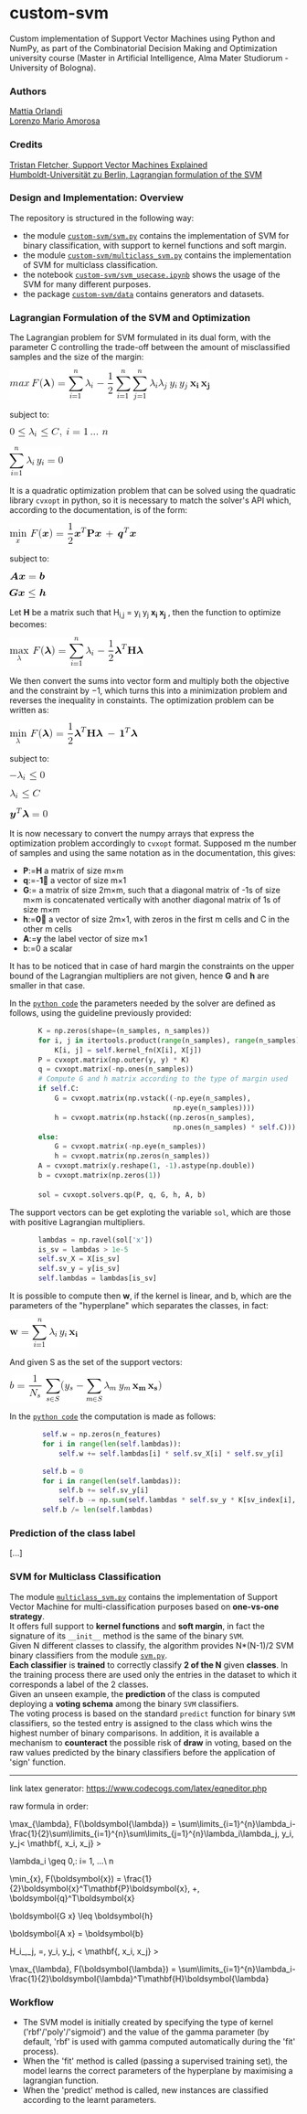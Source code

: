 # custom-svm
Custom implementation of Support Vector Machines using Python and NumPy, as part of the Combinatorial Decision Making and Optimization university course (Master in Artificial Intelligence, Alma Mater Studiorum - University of Bologna).

### Authors
[Mattia Orlandi](https://github.com/nihil21)     
[Lorenzo Mario Amorosa](https://github.com/Lostefra)     

### Credits
[Tristan Fletcher, Support Vector Machines Explained](https://static1.squarespace.com/static/58851af9ebbd1a30e98fb283/t/58902fbae4fcb5398aeb7505/1485844411772/SVM+Explained.pdf)     
[Humboldt-Universität zu Berlin, Lagrangian formulation of the SVM](http://sfb649.wiwi.hu-berlin.de/fedc_homepage/xplore/tutorials/stfhtmlnode64.html)     

### Design and Implementation: Overview

The repository is structured in the following way:
 - the module [`custom-svm/svm.py`](https://github.com/nihil21/custom-svm/blob/master/custom-svm/svm.py) contains the implementation of SVM for binary classification, with support to kernel functions and soft margin.  
 - the module [`custom-svm/multiclass_svm.py`](https://github.com/nihil21/custom-svm/blob/master/custom-svm/multiclass_svm.py) contains the implementation of SVM for multiclass classification.
 - the notebook [`custom-svm/svm_usecase.ipynb`](https://github.com/nihil21/custom-svm/blob/master/custom-svm/svm_usecase.ipynb) shows the usage of the SVM for many different purposes.
 - the package [`custom-svm/data`](https://github.com/nihil21/custom-svm/tree/master/custom-svm/data) contains generators and datasets. 

### Lagrangian Formulation of the SVM and Optimization

The Lagrangian problem for SVM formulated in its dual form, with the parameter C controlling the trade-off between the amount of misclassified samples and the size of the margin:

![LaTeX image not found :(](res/dual.gif?raw=true)

subject to:   

![LaTeX image not found :(](res/const1_C.gif?raw=true)

![LaTeX image not found :(](res/const2.gif?raw=true)    

It is a quadratic optimization problem that can be solved using the quadratic library `cvxopt` in python, so it is necessary to match the solver's API which, according to the documentation, is of the form:

![LaTeX image not found :(](res/cvxopt_sign.gif?raw=true)

subject to:  

![LaTeX image not found :(](res/const3.gif?raw=true)   

![LaTeX image not found :(](res/const4.gif?raw=true)

Let **H** be a matrix such that H<sub>i,j</sub> = y<sub>i</sub> y<sub>j</sub> **x<sub>i</sub> x<sub>j</sub>** , then the function to optimize becomes:

![LaTeX image not found :(](res/dual_h.gif?raw=true)

We then convert the sums into vector form and multiply both the objective and the constraint by −1, which turns this into a minimization problem and reverses the inequality in constaints. The optimization problem can be written as:

![LaTeX image not found :(](res/dual_h2.gif?raw=true)

subject to:  

![LaTeX image not found :(](res/const5.gif?raw=true)   

![LaTeX image not found :(](res/const_7.gif?raw=true)   

![LaTeX image not found :(](res/const6.gif?raw=true)    

It is now necessary to convert the numpy arrays that express the optimization problem accordingly to `cvxopt` format. Supposed m the number of samples and using the same notation as in the documentation, this gives:  
 - **P**:=**H** a matrix of size m×m
 - **q**:=-**1⃗**  a vector of size m×1
 - **G**:= a matrix of size 2m×m, such that a diagonal matrix of -1s of size m×m is concatenated vertically with another diagonal matrix of 1s of size m×m
 - **h**:=**0⃗**  a vector of size 2m×1, with zeros in the first m cells and C in the other m cells
 - **A**:=**y** the label vector of size m×1
 - b:=0 a scalar  
 
It has to be noticed that in case of hard margin the constraints on the upper bound of the Lagrangian multipliers are not given, hence **G** and **h** are smaller in that case.  
 
In the [`python code`](https://github.com/nihil21/custom-svm/blob/master/custom-svm/svm.py) the parameters needed by the solver are defined as follows, using the guideline previously provided: 
 ```python
        K = np.zeros(shape=(n_samples, n_samples))
        for i, j in itertools.product(range(n_samples), range(n_samples)):
            K[i, j] = self.kernel_fn(X[i], X[j])
        P = cvxopt.matrix(np.outer(y, y) * K)
        q = cvxopt.matrix(-np.ones(n_samples))
        # Compute G and h matrix according to the type of margin used
        if self.C:
            G = cvxopt.matrix(np.vstack((-np.eye(n_samples),
                                         np.eye(n_samples))))
            h = cvxopt.matrix(np.hstack((np.zeros(n_samples),
                                         np.ones(n_samples) * self.C)))
        else:
            G = cvxopt.matrix(-np.eye(n_samples))
            h = cvxopt.matrix(np.zeros(n_samples))
        A = cvxopt.matrix(y.reshape(1, -1).astype(np.double))
        b = cvxopt.matrix(np.zeros(1))
        
        sol = cvxopt.solvers.qp(P, q, G, h, A, b)
```
 The support vectors can be get exploting the variable `sol`, which are those with positive Lagrangian multipliers.
 
 ```python
        lambdas = np.ravel(sol['x'])
        is_sv = lambdas > 1e-5
        self.sv_X = X[is_sv]
        self.sv_y = y[is_sv]
        self.lambdas = lambdas[is_sv]
 ```
 It is possible to compute then **w**, if the kernel is linear, and b, which are the parameters of the "hyperplane" which separates the classes, in fact:
 
 ![LaTeX image not found :(](res/w_hyp.gif?raw=true)  
 
 And given S as the set of the support vectors:   
 
 ![LaTeX image not found :(](res/b_hyp.gif?raw=true)   
 
 In the [`python code`](https://github.com/nihil21/custom-svm/blob/master/custom-svm/svm.py) the computation is made as follows: 
 ```python
         self.w = np.zeros(n_features)
         for i in range(len(self.lambdas)):
             self.w += self.lambdas[i] * self.sv_X[i] * self.sv_y[i]
```
```python         
        self.b = 0
        for i in range(len(self.lambdas)):
            self.b += self.sv_y[i]
            self.b -= np.sum(self.lambdas * self.sv_y * K[sv_index[i], is_sv])
        self.b /= len(self.lambdas)
```
 
 
 ### Prediction of the class label
 
 

\[...\]

### SVM for Multiclass Classification

The module [`multiclass_svm.py`](https://github.com/nihil21/custom-svm/blob/master/custom-svm/multiclass_svm.py) contains the implementation of Support Vector Machine for multi-classification purposes based on **one-vs-one strategy**.  
It offers full support to **kernel functions** and **soft margin**, in fact the signature of its `__init__` method is the same of the binary `SVM`.    
Given N different classes to classify, the algorithm provides N*(N-1)/2 SVM binary classifiers from the module [`svm.py`](https://github.com/nihil21/custom-svm/blob/master/custom-svm/svm.py).   
**Each classifier** is **trained** to correctly classify **2 of the N** given **classes**. In the training process there are used only the entries in the dataset to which it corresponds a label of the 2 classes.   
Given an unseen example, the **prediction** of the class is computed deploying a **voting schema** among the binary `SVM` classifiers.   
The voting process is based on the standard `predict` function for binary `SVM` classifiers, so the tested entry is assigned to the class which wins the highest number of binary comparisons. In addition, it is available a mechanism to **counteract** the possible risk of **draw** in voting, based on the raw values predicted by the binary classifiers before the application of 'sign' function.

-----------------------------------------------
link latex generator: https://www.codecogs.com/latex/eqneditor.php

raw formula in order:

\max_{\lambda}\, F(\boldsymbol{\lambda}) = \sum\limits_{i=1}^{n}\lambda_i-\frac{1}{2}\sum\limits_{i=1}^{n}\sum\limits_{j=1}^{n}\lambda_i\lambda_j\, y_i\, y_j< \mathbf{\, x_i\, x_j} > 

\lambda_i \geq 0,\: i= 1\, ...\ n

\min_{x}\, F(\boldsymbol{x}) = \frac{1}{2}\boldsymbol{x}^T\mathbf{P}\boldsymbol{x}\, +\, \boldsymbol{q}^T\boldsymbol{x}

\boldsymbol{G x} \leq  \boldsymbol{h}

\boldsymbol{A x} =  \boldsymbol{b}

H_i_,_j\, =\, y_i\, y_j\, < \mathbf{\, x_i\, x_j} >

\max_{\lambda}\, F(\boldsymbol{\lambda}) = \sum\limits_{i=1}^{n}\lambda_i-\frac{1}{2}\boldsymbol{\lambda}^T\mathbf{H}\boldsymbol{\lambda}

### Workflow
- The SVM model is initially created by specifying the type of kernel ('rbf'/'poly'/'sigmoid') and the value of the gamma parameter (by default, 'rbf' is used with gamma computed automatically during the 'fit' process).
- When the 'fit' method is called (passing a supervised training set), the model learns the correct parameters of the hyperplane by maximising a lagrangian function.
- When the 'predict' method is called, new instances are classified according to the learnt parameters.


